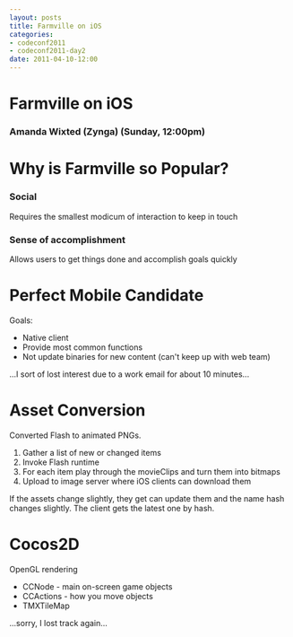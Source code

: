```yaml
---
layout: posts
title: Farmville on iOS
categories: 
- codeconf2011
- codeconf2011-day2
date: 2011-04-10-12:00
---
```


# Farmville on iOS

### Amanda Wixted (Zynga) (Sunday, 12:00pm)

# Why is Farmville so Popular?

### Social

Requires the smallest modicum of interaction to keep in touch

### Sense of accomplishment

Allows users to get things done and accomplish goals quickly

# Perfect Mobile Candidate

Goals:

* Native client
* Provide most common functions
* Not update binaries for new content (can't keep up with web team)

...I sort of lost interest due to a work email for about 10 minutes...

# Asset Conversion

Converted Flash to animated PNGs.

1. Gather a list of new or changed items
2. Invoke Flash runtime
3. For each item play through the movieClips and turn them into bitmaps
4. Upload to image server where iOS clients can download them

If the assets change slightly, they get can update them and the name hash changes slightly.  The client gets the latest one by hash.

# Cocos2D

OpenGL rendering

* CCNode - main on-screen game objects
* CCActions - how you move objects
* TMXTileMap

...sorry, I lost track again...